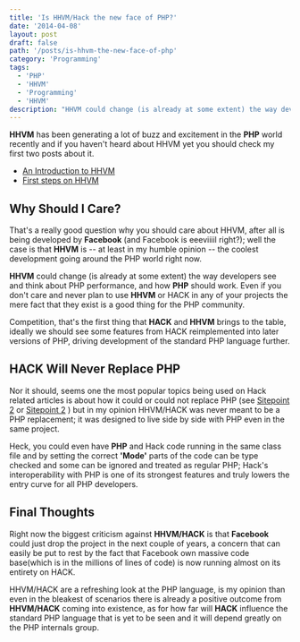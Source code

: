 ```yaml
---
title: 'Is HHVM/Hack the new face of PHP?'
date: '2014-04-08'
layout: post
draft: false
path: '/posts/is-hhvm-the-new-face-of-php'
category: 'Programming'
tags:
  - 'PHP'
  - 'HHVM'
  - 'Programming'
  - 'HHVM'
description: "HHVM could change (is already at some extent) the way developers see and think about PHP performance, and how PHP should work. Even if you don't care and never plan to use HHVM or HACK in any of your projects the mere fact that they exist is a good thing for the PHP community."
---
```


**HHVM** has been generating a lot of buzz and excitement in the **PHP** world recently and if you haven't heard about HHVM yet you should check my first two posts about it.

- [An Introduction to HHVM](https://coderoncode.com/2013/07/24/introduction-hhvm.html)
- [First steps on HHVM](https://coderoncode.com/2013/07/24/introduction-hhvm.html)

## Why Should I Care?

That's a really good question why you should care about HHVM, after all is being developed by **Facebook** (and Facebook is eeeviiiil right?); well the case is that **HHVM** is -- at least in my humble opinion -- the coolest development going around the PHP world right now.

**HHVM** could change (is already at some extent) the way developers see and think about PHP performance, and how **PHP** should work. Even if you don't care and never plan to use **HHVM** or HACK in any of your projects the mere fact that they exist is a good thing for the PHP community.

Competition, that's the first thing that **HACK** and **HHVM** brings to the table, ideally we should see some features from HACK reimplemented into later versions of PHP, driving development of the standard PHP language further.

## HACK Will Never Replace PHP

Nor it should, seems one the most popular topics being used on Hack related articles is about how it could or could not replace PHP (see [Sitepoint 2](https://www.sitepoint.com/look-hack-php-replacement-hhvm/) or [Sitepoint 2](https://www.sitepoint.com/hhvm-hack-part-1/) ) but in my opinion HHVM/HACK was never meant to be a PHP replacement; it was designed to live side by side with PHP even in the same project.

Heck, you could even have **PHP** and Hack code running in the same class file and by setting the correct **'Mode'** parts of the code can be type checked and some can be ignored and treated as regular PHP; Hack's interoperability with PHP is one of its strongest features and truly lowers the entry curve for all PHP developers.

## Final Thoughts

Right now the biggest criticism against **HHVM/HACK** is that **Facebook** could just drop the project in the next couple of years, a concern that can easily be put to rest by the fact that Facebook own massive code base(which is in the millions of lines of code) is now running almost on its entirety on HACK.

HHVM/HACK are a refreshing look at the PHP language, is my opinion than even in the bleakest of scenarios there is already a positive outcome from **HHVM/HACK** coming into existence, as for how far will **HACK** influence the standard PHP language that is yet to be seen and it will depend greatly on the PHP internals group.
